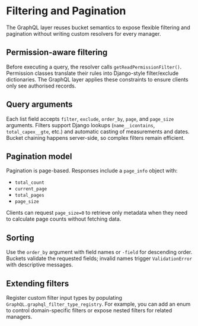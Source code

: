 # Filtering and Pagination

The GraphQL layer reuses bucket semantics to expose flexible filtering and pagination without writing custom resolvers for every manager.

## Permission-aware filtering

Before executing a query, the resolver calls `getReadPermissionFilter()`. Permission classes translate their rules into Django-style filter/exclude dictionaries. The GraphQL layer applies these constraints to ensure clients only see authorised records.

## Query arguments

Each list field accepts `filter`, `exclude`, `order_by`, `page`, and `page_size` arguments. Filters support Django lookups (`name__icontains`, `total_capex__gte`, etc.) and automatic casting of measurements and dates. Bucket chaining happens server-side, so complex filters remain efficient.

## Pagination model

Pagination is page-based. Responses include a `page_info` object with:

- `total_count`
- `current_page`
- `total_pages`
- `page_size`

Clients can request `page_size=0` to retrieve only metadata when they need to calculate page counts without fetching data.

## Sorting

Use the `order_by` argument with field names or `-field` for descending order. Buckets validate the requested fields; invalid names trigger `ValidationError` with descriptive messages.

## Extending filters

Register custom filter input types by populating `GraphQL.graphql_filter_type_registry`. For example, you can add an enum to control domain-specific filters or expose nested filters for related managers.
